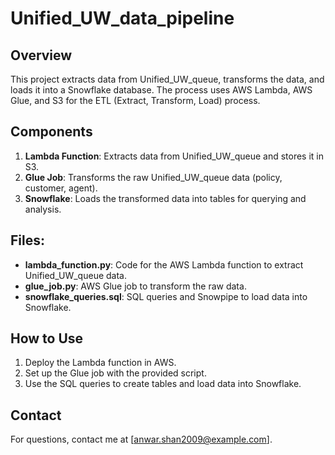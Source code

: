 # Unified_UW_data_pipeline

## Overview
This project extracts data from Unified_UW_queue, transforms the data, and loads it into a Snowflake database. The process uses AWS Lambda, AWS Glue, and S3 for the ETL (Extract, Transform, Load) process.

## Components
1. **Lambda Function**: Extracts data from Unified_UW_queue and stores it in S3.
2. **Glue Job**: Transforms the raw Unified_UW_queue data (policy, customer, agent).
3. **Snowflake**: Loads the transformed data into tables for querying and analysis.

## Files:
- **lambda_function.py**: Code for the AWS Lambda function to extract Unified_UW_queue data.
- **glue_job.py**: AWS Glue job to transform the raw data.
- **snowflake_queries.sql**: SQL queries and Snowpipe to load data into Snowflake.

## How to Use
1. Deploy the Lambda function in AWS.
2. Set up the Glue job with the provided script.
3. Use the SQL queries to create tables and load data into Snowflake.

## Contact
For questions, contact me at [anwar.shan2009@example.com].
